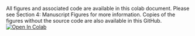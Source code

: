 All figures and associated code are available in this colab document. Please see Section 4: Manuscript Figures for more information. Copies of the figures without the source code are also available in this GitHub. [![Open In Colab](https://colab.research.google.com/assets/colab-badge.svg)](https://colab.research.google.com/gist/adtisch/d328b69bb93a83195708813eab1b274f/datasetreplications.ipynb)
